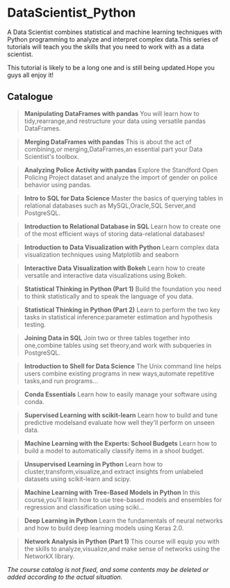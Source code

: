 # DataScientist_Python
A Data Scientist combines statistical and machine learning techniques with Python programming to analyze and interpret complex data.This series of tutorials will teach you the skills that you need to work with as a data scientist.

This tutorial is likely to be a long one and is still being updated.Hope you guys all enjoy it!

## Catalogue
> **Manipulating DataFrames with pandas**
> You will learn how to tidy,rearrange,and restructure your data using versatile pandas DataFrames.

> **Merging DataFrames with pandas**
> This is about the act of combining,or merging,DataFrames,an essential part your Data Scientist's toolbox.

> **Analyzing Police Activity with pandas**
Explore the Standford Open Policing Project dataset and analyze the import of gender on police behavior using pandas.

> **Intro to SQL for Data Science**
Master the basics of querying tables in relational databases such as MySQL,Oracle,SQL Server,and PostgreSQL.

> **Introduction to Relational Database in SQL**
Learn how to create one of the most efficient ways of storing data-relational databases!

> **Introduction to Data Visualization with Python**
Learn complex data visualization techniques using Matplotlib and seaborn

> **Interactive Data Visualization with Bokeh**
Learn how to create versatile and interactive data visualizations using Bokeh.

> **Statistical Thinking in Python (Part 1)**
Build the foundation you need to think statistically and to speak the language of you data.

> **Statistical Thinking in Python (Part 2)**
Learn to perform the two key tasks in statistical inference:parameter estimation and hypothesis testing.

> **Joining Data in SQL**
Join two or three tables together into one,combine tables using set theory,and work with subqueries in PostgreSQL.

> **Introduction to Shell for Data Science**
The Unix command line helps users combine existing programs in new ways,automate repetitive tasks,and run programs...

> **Conda Essentials**
Learn how to easily manage your software using conda.

> **Supervised Learning with scikit-learn**
Learn how to build and tune predictive modelsand evaluate how well they'll perform on unseen data.

> **Machine Learning with the Experts: School Budgets**
Learn how to build a model to automatically classify items in a shool budget.

> **Unsupervised Learning in Python**
Learn how to cluster,transform,visualize,and extract insights from unlabeled datasets using scikit-learn and scipy.

> **Machine Learning with Tree-Based Models in Python**
In this course,you'll learn how to use tree-based models and ensembles for regression and classification using sciki...

> **Deep Learning in Python**
Learn the fundamentals of neural networks and how to build deep learning models using Keras 2.0.

> **Network Analysis in Python (Part 1)**
This course will equip you with the skills to analyze,visualize,and make sense of networks using the NetworkX library.

*The course catalog is not fixed, and some contents may be deleted or added according to the actual situation.*
